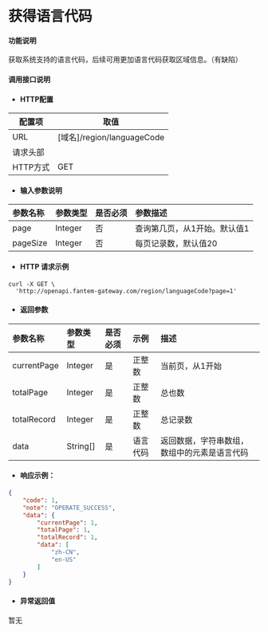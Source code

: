 # 获得语言代码

#### 功能说明

获取系统支持的语言代码，后续可用更加语言代码获取区域信息。（有缺陷）

#### 调用接口说明

* #### HTTP配置

| 配置项 | 取值 |
| --- | --- |
| URL | \[域名\]/region/languageCode |
| 请求头部 | |
| HTTP方式 | GET|

* #### 输入参数说明

| 参数名称 | 参数类型 | 是否必须 | 参数描述 |
| :--- | :--- | :--- | :--- |
| page      | Integer   | 否         | 查询第几页，从1开始。默认值1 |
| pageSize  | Integer   | 否        | 每页记录数，默认值20 |

* #### HTTP 请求示例

```
curl -X GET \
  'http://openapi.fantem-gateway.com/region/languageCode?page=1' 
```

* #### 返回参数

| 参数名称 | 参数类型 | 是否必须 | 示例 | 描述 |
| :--- | :--- | :--- | :--- | :--- |
| currentPage   | Integer   | 是    |  正整数 | 当前页，从1开始 |
| totalPage     | Integer   | 是    |  正整数 | 总也数 |
| totalRecord   | Integer   | 是    |  正整数 | 总记录数 |
| data          | String[]  | 是    |  语言代码 | 返回数据，字符串数组，数组中的元素是语言代码 |

* #### 响应示例：

```json
{
    "code": 1,
    "note": "OPERATE_SUCCESS",
    "data": {
        "currentPage": 1,
        "totalPage": 1,
        "totalRecord": 1,
        "data": [
            "zh-CN",
            "en-US"
        ]
    }
}
```

* #### 异常返回值

暂无


